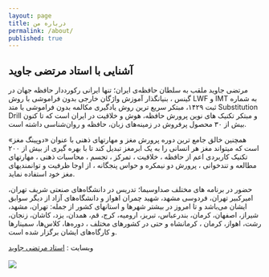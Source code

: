 ```yaml
---
layout: page
title: درباره من
permalink: /about/
published: true
---
```


## آشنایی با استاد مرتضی جاوید

مرتضی جاوید ملقب به سلطان حافظه‌ی ایران؛ تنها ایرانی رکورددار حافظه جهان در گینس ، بنیانگذار آموزش واژگان خارجی بدون فراموشی با روش LWF و IMT به شماره ثبت ۱۴۲۹، مبتکر سریع ترین روش یادگیری مکالمه بدون فراموشی با متد Substitution Drill و مبتکر تکنیک های نوین پرورش حافظه، هوش و خلاقیت در ایران است که تا کنون بیش از ۳۰ محصول پرفروش در زمینه‌های زبان‌، حافظه و روان‌شناسی داشته است.

همچنین خالق جامع ترین دوره پرورش مغز و مهارتهای ذهنی با عنوان «دوپینگ مغز» است که میتواند مغز هر انسانی را به یک ابرمغز تبدیل کند تا با بهره گیری از بیش از ۲۰۰ تکنیک کاربردی اعم از حافظه ، خلاقیت ، تمرکز ، تجسم ، محاسبات ذهنی ، مهارتهای مطالعه و تندخوانی ، پرورش دو نیمکره و حواس پنجگانه ، از اوجا ظرفیت و توانمندیهای مغز خود استفاده نماید.

حضور در برنامه های مختلف صداوسیما؛ تدریس در دانشگاه‌های صنعتی شریف تهران، امیرکبیر تهران، فردوسی مشهد، شهید چمران اهواز و دانشگاه‌های آزاد از دیگر سوابق ایشان می‌باشد و تا امروز در بیشتر شهرها و استانهای کشور از جمله: تهران، مشهد، شیراز، اصفهان، کرمان، بندرعباس، تبریز، ارومیه، کرج، قم، همدان، یزد، کاشان، زنجان، رشت، اهواز، کرمان ، کرمانشاه و حتی در کشورهای مختلف ، دوره‌ها، کلاس‌ها، سمینار‌ها و کارگاه‌های ایشان برگزار شده است.

وبسایت : [استاد مرتضی جاوید](https://www.mortezajavid.com/)
<br>
<br>
![](https://www.mortezajavid.com/wp-content/uploads/2021/09/MortezaJavidAvatar.jpg)

